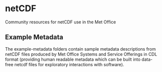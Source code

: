 # netCDF
Community resources for netCDF use in the Met Office

## Example Metadata

The example-metadata folders contain sample metadata descriptions from netCDF files produced by Met Office Systems and Service Offerings in CDL format (providing human readable metadata which can be built into data-free netcdf files for exploratory interactions with software).   
